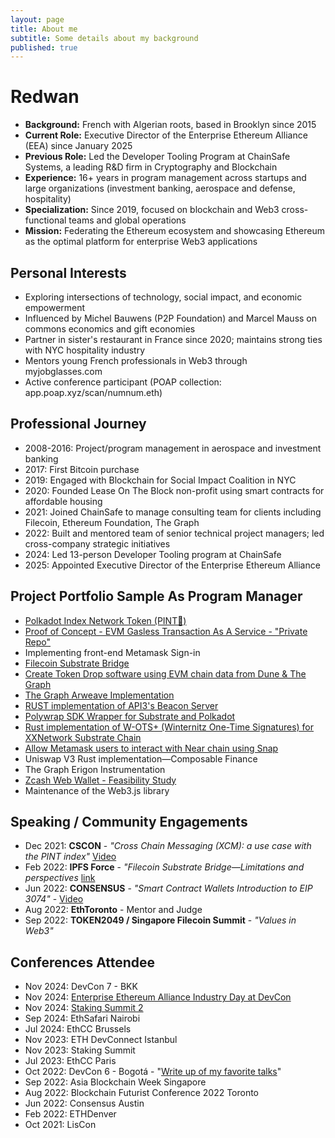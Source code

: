 ```yaml
---
layout: page
title: About me
subtitle: Some details about my background
published: true
---
```

# Redwan

- **Background:** French with Algerian roots, based in Brooklyn since 2015
- **Current Role:** Executive Director of the Enterprise Ethereum Alliance (EEA) since January 2025
- **Previous Role:** Led the Developer Tooling Program at ChainSafe Systems, a leading R&D firm in Cryptography and Blockchain
- **Experience:** 16+ years in program management across startups and large organizations (investment banking, aerospace and defense, hospitality)
- **Specialization:** Since 2019, focused on blockchain and Web3 cross-functional teams and global operations
- **Mission:** Federating the Ethereum ecosystem and showcasing Ethereum as the optimal platform for enterprise Web3 applications

## Personal Interests
- Exploring intersections of technology, social impact, and economic empowerment
- Influenced by Michel Bauwens (P2P Foundation) and Marcel Mauss on commons economics and gift economies
- Partner in sister's restaurant in France since 2020; maintains strong ties with NYC hospitality industry
- Mentors young French professionals in Web3 through myjobglasses.com
- Active conference participant (POAP collection: app.poap.xyz/scan/numnum.eth)

## Professional Journey
- 2008-2016: Project/program management in aerospace and investment banking
- 2017: First Bitcoin purchase
- 2019: Engaged with Blockchain for Social Impact Coalition in NYC
- 2020: Founded Lease On The Block non-profit using smart contracts for affordable housing
- 2021: Joined ChainSafe to manage consulting team for clients including Filecoin, Ethereum Foundation, The Graph
- 2022: Built and mentored team of senior technical project managers; led cross-company strategic initiatives
- 2024: Led 13-person Developer Tooling program at ChainSafe
- 2025: Appointed Executive Director of the Enterprise Ethereum Alliance

## Project Portfolio Sample As Program Manager
- [Polkadot Index Network Token (PINT🍺)](https://github.com/ChainSafe/PINT)
- [Proof of Concept - EVM Gasless Transaction As A Service - "Private Repo"](https://github.com/ChainSafe/gts-client/tree/635a96556c75c042cc6296ba1bd7129895e12705)
- Implementing front-end Metamask Sign-in 
- [Filecoin Substrate Bridge](https://github.com/ChainSafe/filecoindot)
- [Create Token Drop software using EVM chain data from Dune & The Graph](https://github.com/ChainSafe/palm-droptics/tree/a8a0c49875abeb610b64fe41f3a85b94c858b60e)
- [The Graph Arweave Implementation](https://github.com/graphprotocol/thegarii)
- [RUST implementation of API3's Beacon Server](https://github.com/ChainSafe/api3-rust)
- [Polywrap SDK Wrapper for Substrate and Polkadot](https://github.com/ChainSafe/integrations)
- [Rust implementation of W-OTS+ (Winternitz One-Time Signatures) for XXNetwork Substrate Chain](https://github.com/ChainSafe/xx-primitives)
- [Allow Metamask users to interact with Near chain using Snap](https://github.com/ChainSafe/near-snap) 
- Uniswap V3 Rust implementation—Composable Finance
- The Graph Erigon Instrumentation
- [Zcash Web Wallet - Feasibility Study](https://solutions.chainsafe.io/featured/Publications/Zcash-web-feasibility)
- Maintenance of the Web3.js library

## Speaking / Community Engagements
- Dec 2021: **CSCON** - *"Cross Chain Messaging (XCM): a use case with the PINT index"* [Video](https://www.youtube.com/watch?v=s-f2JJk4Q44&t=35s)
- Feb 2022: **IPFS Force** - *"Filecoin Substrate Bridge—Limitations and perspectives* [link](https://twitter.com/force_ipfs/status/1480879442767474692?s=20)
- Jun 2022: **CONSENSUS** - *"Smart Contract Wallets Introduction to EIP 3074"* - [Video](https://youtu.be/jHB-k6H5T0k?t=528)
- Aug 2022: **EthToronto** - Mentor and Judge
- Sep 2022: **TOKEN2049 / Singapore Filecoin Summit** - *"Values in Web3"*

## Conferences Attendee

- Nov 2024: DevCon 7 - BKK
- Nov 2024: [Enterprise Ethereum Alliance Industry Day at DevCon](https://lu.ma/uvn74xnl)
- Nov 2024: [Staking Summit 2](https://lu.ma/stakingsummit24)
- Sep 2024: EthSafari Nairobi
- Jul 2024: EthCC Brussels
- Nov 2023: ETH DevConnect Istanbul
- Nov 2023: Staking Summit
- Jul 2023: EthCC Paris
- Oct 2022: DevCon 6 - Bogotá - "[Write up of my favorite talks](https://docs.google.com/document/d/1y4Yn9OQsxYx5eHBO8uqbTQ9gZqhIjKsiwvnVFZ-giQY/edit?tab=t.0)"
- Sep 2022: Asia Blockchain Week Singapore
- Aug 2022: Blockchain Futurist Conference 2022 Toronto
- Jun 2022: Consensus Austin
- Feb 2022: ETHDenver
- Oct 2021: LisCon
